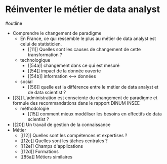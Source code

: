 # Réinventer le métier de data analyst
#outline 

- Comprendre le changement de paradigme
	- En France, ce qui ressemble le plus au métier de data analyst est celui de statisticien.
		- [[11]] Quelles sont les causes de changement de cette transformation ?
	- technologique
		- [[54a]] changement dans ce qui est mesuré
		- [[54]] impact de la donnée ouverte
		- [[54b]] information <--> données
	- social
		- [[56]] quelle est la différence entre le métier de data analyst et de data scientist ?
- [[3]] L'administration est consciente du changement de paradigme et formule des recommandations dans le rapport DINUM INSEE
	- méthodologie
		- [[15]] comment mieux modéliser les besoins en effectifs de data scientist ?
- [[20]] Un travail de gestion de la connaissance
- Métier
	- [[12]] Quelles sont les compétences et expertises ?
	- [[12c]] Quelles sont les tâches centrales ?
	- [[12e]] Champs d'applications
	- [[12d]] Formations
	- [[85a]] Métiers similaires